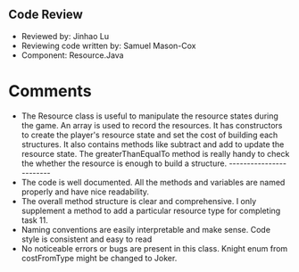 ## Code Review

- Reviewed by: Jinhao Lu
- Reviewing code written by: Samuel Mason-Cox
- Component: Resource.Java

# Comments

- The Resource class is useful to manipulate the resource states during the game. An array is used to record the
  resources. It has constructors to create the player's resource state and set the cost of building each structures. It
  also contains methods like subtract and add to update the resource state. The greaterThanEqualTo method is really
  handy to check the whether the resource is enough to build a structure. ------------------------
- The code is well documented. All the methods and variables are named properly and have nice readability.
- The overall method structure is clear and comprehensive. I only supplement a method to add a particular resource type
  for completing task 11.
- Naming conventions are easily interpretable and make sense. Code style is consistent and easy to read
- No noticeable errors or bugs are present in this class. Knight enum from costFromType might be changed to Joker.
